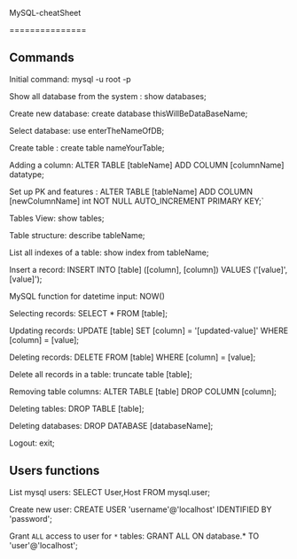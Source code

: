  MySQL-cheatSheet

===============

Commands
-----------

Initial command: mysql -u root -p 

Show all database from the system : show databases;

Create new database: create database thisWillBeDataBaseName;

Select database: use enterTheNameOfDB;

Create table : create table nameYourTable;

Adding a column: ALTER TABLE [tableName] ADD COLUMN [columnName] datatype;

Set up PK and features : ALTER TABLE [tableName] ADD COLUMN [newColumnName] int NOT NULL AUTO_INCREMENT PRIMARY KEY;`

Tables View: show tables;

Table structure: describe tableName;

List all indexes of a table: show index from tableName;

Insert a record: INSERT INTO [table] ([column], [column]) VALUES ('[value]', [value]');

MySQL function for datetime input: NOW()

Selecting records: SELECT * FROM [table];

Updating records: UPDATE [table] SET [column] = '[updated-value]' WHERE [column] = [value];

Deleting records: DELETE FROM [table] WHERE [column] = [value];

Delete all records in a table: truncate table [table];

Removing table columns: ALTER TABLE [table] DROP COLUMN [column];

Deleting tables: DROP TABLE [table];

Deleting databases: DROP DATABASE [databaseName];

Logout: exit;




Users functions
-----------

List mysql users: SELECT User,Host FROM mysql.user;

Create new user: CREATE USER 'username'@'localhost' IDENTIFIED BY 'password';

Grant `ALL` access to user for `*` tables: GRANT ALL ON database.* TO 'user'@'localhost';

